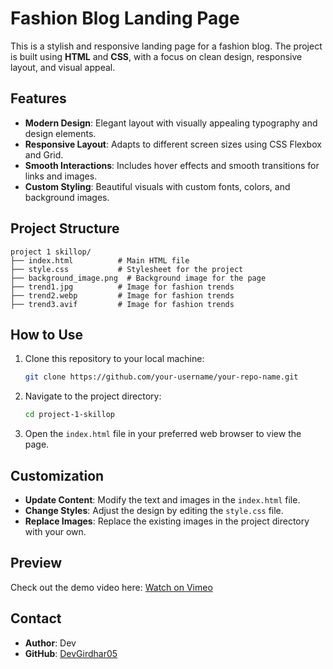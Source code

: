 # Fashion Blog Landing Page

This is a stylish and responsive landing page for a fashion blog. The project is built using **HTML** and **CSS**, with a focus on clean design, responsive layout, and visual appeal.

## Features

- **Modern Design**: Elegant layout with visually appealing typography and design elements.
- **Responsive Layout**: Adapts to different screen sizes using CSS Flexbox and Grid.
- **Smooth Interactions**: Includes hover effects and smooth transitions for links and images.
- **Custom Styling**: Beautiful visuals with custom fonts, colors, and background images.

## Project Structure

```
project 1 skillop/
├── index.html          # Main HTML file
├── style.css           # Stylesheet for the project
├── background_image.png  # Background image for the page
├── trend1.jpg          # Image for fashion trends
├── trend2.webp         # Image for fashion trends
├── trend3.avif         # Image for fashion trends
```

## How to Use

1. Clone this repository to your local machine:
   ```bash
   git clone https://github.com/your-username/your-repo-name.git
   ```

2. Navigate to the project directory:
   ```bash
   cd project-1-skillop
   ```

3. Open the `index.html` file in your preferred web browser to view the page.

## Customization

- **Update Content**: Modify the text and images in the `index.html` file.
- **Change Styles**: Adjust the design by editing the `style.css` file.
- **Replace Images**: Replace the existing images in the project directory with your own.



## Preview

Check out the demo video here: [Watch on Vimeo](https://vimeo.com/1038476999?share=copy)

## Contact

- **Author**: Dev
- **GitHub**: [DevGirdhar05](https://github.com/DevGirdhar05)




